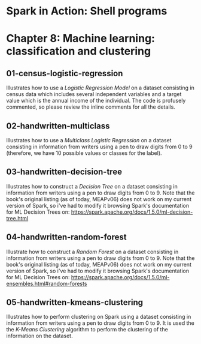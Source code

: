 Spark in Action: Shell programs
===============================

# Chapter 8: Machine learning: classification and clustering

## 01-census-logistic-regression
Illustrates how to use a *Logistic Regression Model* on a dataset consisting in census data which includes several independent variables and a target value which is the annual income of the individual.
The code is profusely commented, so please review the inline comments for all the details.

## 02-handwritten-multiclass
Illustrates how to use a *Multiclass Logistic Regression* on a dataset consisting in information from writers using a pen to draw digits from 0 to 9 (therefore, we have 10 possible values or classes for the label).

## 03-handwritten-decision-tree
Illustrates how to construct a *Decision Tree* on a dataset consisting in information from writers using a pen to draw digits from 0 to 9.
Note that the book's original listing (as of today, MEAPv06) does not work on my current version of Spark, so i've had to modify it browsing Spark's documentation for ML Decision Trees on: https://spark.apache.org/docs/1.5.0/ml-decision-tree.html

## 04-handwritten-random-forest
Illustrate how to construct a *Random Forest* on a dataset consisting in information from writers using a pen to draw digits from 0 to 9.
Note that the book's original listing (as of today, MEAPv06) does not work on my current version of Spark, so i've had to modify it browsing Spark's documentation for ML Decision Trees on: https://spark.apache.org/docs/1.5.0/ml-ensembles.html#random-forests

## 05-handwritten-kmeans-clustering
Illustrates how to perform clustering on Spark using a dataset consisting in information from writers using a pen to draw digits from 0 to 9. It is used the the *K-Means Clustering* algorithm to perform the clustering of the information on the dataset.
